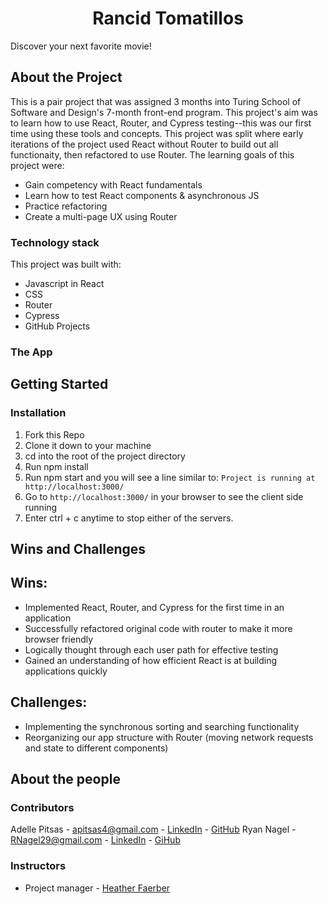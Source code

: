 <h1 align="center"> Rancid Tomatillos </h1>

Discover your next favorite movie!


## About the Project
This is a pair project that was assigned 3 months into Turing School of Software and Design's 7-month front-end program. This project's aim was to learn how to use React, Router, and Cypress testing--this was our first time using these tools and concepts. This project was split where early iterations of the project used React without Router to build out all functionaity, then refactored to use Router. The learning goals of this project were: 

- Gain competency with React fundamentals
- Learn how to test React components & asynchronous JS
- Practice refactoring
- Create a multi-page UX using Router

### Technology stack
This project was built with:
- Javascript in React
- CSS
- Router
- Cypress
- GitHub Projects

### The App



## Getting Started
### Installation
1. Fork this Repo
1. Clone it down to your machine
1. cd into the root of the project directory
1. Run npm install
1. Run npm start and you will see a line similar to: `Project is running at http://localhost:3000/`
1. Go to `http://localhost:3000/` in your browser to see the client side running
1. Enter ctrl + c anytime to stop either of the servers.

## Wins and Challenges

## Wins:
- Implemented React, Router, and Cypress for the first time in an application
- Successfully refactored original code with router to make it more browser friendly
- Logically thought through each user path for effective testing
- Gained an understanding of how efficient React is at building applications quickly

## Challenges:
- Implementing the synchronous sorting and searching functionality
- Reorganizing our app structure with Router (moving network requests and state to different components)

## About the people

### Contributors
Adelle Pitsas - apitsas4@gmail.com - [LinkedIn](https://www.linkedin.com/in/adelle-pitsas-461503183/) - [GitHub](https://github.com/Adelle-Pitsas)
Ryan Nagel - RNagel29@gmail.com - [LinkedIn](https://www.linkedin.com/in/ryan-nagel-000280173/) - [GiHub](https://github.com/Nagel29)

### Instructors
- Project manager - [Heather Faerber](https://github.com/hfaerber)

